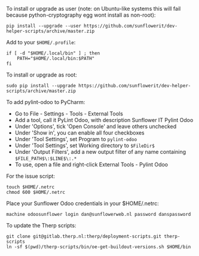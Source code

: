 To install or upgrade as user (note: on Ubuntu-like systems this will fail because python-cryptography egg wont install as non-root):

    pip install --upgrade --user https://github.com/sunflowerit/dev-helper-scripts/archive/master.zip

Add to your `$HOME/.profile`:

    if [ -d "$HOME/.local/bin" ] ; then
        PATH="$HOME/.local/bin:$PATH"
    fi

To install or upgrade as root:

    sudo pip install --upgrade https://github.com/sunflowerit/dev-helper-scripts/archive/master.zip

To add pylint-odoo to PyCharm:

* Go to File - Settings - Tools - External Tools
* Add a tool, call it PyLint Odoo, with description Sunflower IT Pylint Odoo
* Under 'Options', tick 'Open Console' and leave others unchecked
* Under 'Show in', you can enable all four checkboxes
* Under 'Tool Settings', set Program to `pylint-odoo`
* Under 'Tool Settings', set Working directory to `$FileDir$`
* Under 'Output Filters', add a new output filter of any name containing `$FILE_PATH$\:$LINE$\:.*`
* To use, open a file and right-click External Tools - Pylint Odoo

For the issue script:

    touch $HOME/.netrc
    chmod 600 $HOME/.netrc

Place your Sunflower Odoo credentials in your $HOME/.netrc:

    machine odoosunflower login dan@sunflowerweb.nl password danspassword    

To update the Therp scripts:

    git clone git@gitlab.therp.nl:therp/deployment-scripts.git therp-scripts
    ln -sf $(pwd)/therp-scripts/bin/oe-get-buildout-versions.sh $HOME/bin

